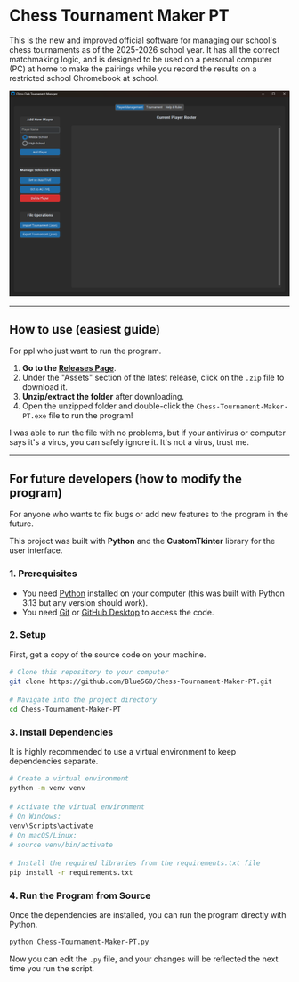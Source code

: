 # Chess Tournament Maker PT

This is the new and improved official software for managing our school's chess tournaments as of the 2025-2026 school year. It has all the correct matchmaking logic, and is designed to be used on a personal computer (PC) at home to make the pairings while you record the results on a restricted school Chromebook at school.


![Screenshot of the main application window](/screenshots/program.png)

---

## How to use (easiest guide)

For ppl who just want to run the program.

1.  **Go to the [Releases Page](https://github.com/Blue5GD/Chess-Tournament-Maker-PT/releases/latest)**.
2.  Under the "Assets" section of the latest release, click on the `.zip` file to download it.
3.  **Unzip/extract the folder** after downloading.
4.  Open the unzipped folder and double-click the `Chess-Tournament-Maker-PT.exe` file to run the program!

I was able to run the file with no problems, but if your antivirus or computer says it's a virus, you can safely ignore it. It's not a virus, trust me.

---

## For future developers (how to modify the program)

For anyone who wants to fix bugs or add new features to the program in the future.

This project was built with **Python** and the **CustomTkinter** library for the user interface.

### 1. Prerequisites
*   You need [Python](https://www.python.org/downloads/) installed on your computer (this was built with Python 3.13 but any version should work).
*   You need [Git](https://git-scm.com/downloads/) or [GitHub Desktop](https://desktop.github.com/) to access the code.

### 2. Setup
First, get a copy of the source code on your machine.

```bash
# Clone this repository to your computer
git clone https://github.com/Blue5GD/Chess-Tournament-Maker-PT.git

# Navigate into the project directory
cd Chess-Tournament-Maker-PT
```

### 3. Install Dependencies
It is highly recommended to use a virtual environment to keep dependencies separate.

```bash
# Create a virtual environment
python -m venv venv

# Activate the virtual environment
# On Windows:
venv\Scripts\activate
# On macOS/Linux:
# source venv/bin/activate

# Install the required libraries from the requirements.txt file
pip install -r requirements.txt
```

### 4. Run the Program from Source
Once the dependencies are installed, you can run the program directly with Python.

```bash
python Chess-Tournament-Maker-PT.py
```

Now you can edit the `.py` file, and your changes will be reflected the next time you run the script.
